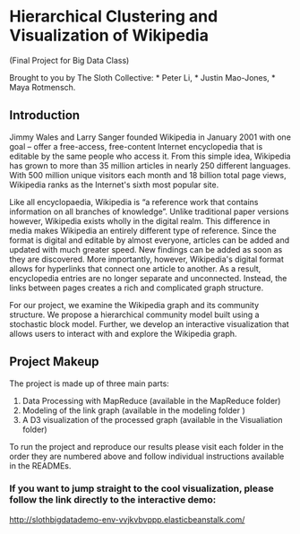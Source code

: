 # Hierarchical Clustering and Visualization of  Wikipedia

(Final Project for Big Data Class)


Brought to you by The Sloth Collective:
    * Peter Li,
    * Justin Mao-Jones,
    * Maya Rotmensch.

## Introduction

Jimmy Wales and Larry Sanger founded Wikipedia in January 2001 with one goal – offer a free-access, free-content Internet encyclopedia that is editable by the same people who access it. From this simple idea, Wikipedia has grown to more than 35 million articles in nearly 250 different languages. With 500 million unique visitors each month and 18 billion total page views, Wikipedia ranks as the Internet's sixth most popular site.

Like all encyclopaedia, Wikipedia is “a reference work that contains information on all branches of knowledge”. Unlike traditional paper versions however, Wikipedia exists wholly in the digital realm. This difference in media makes Wikipedia an entirely different type of reference. Since the format is digital and editable by almost everyone, articles can be added and updated with much greater speed. New findings can be added as soon as they are discovered. More importantly, however, Wikipedia's digital format allows for hyperlinks that connect one article to another. As a result, encyclopedia entries are no longer separate and unconnected. Instead, the links between pages creates a rich and complicated graph structure.

For our project, we examine the Wikipedia graph and its community structure. We propose a hierarchical community model built using a stochastic block model. Further, we develop an interactive visualization that allows users to interact with and explore the Wikipedia graph.


## Project Makeup

The project is made up of three main parts:

1. Data Processing with MapReduce (available in the MapReduce folder)
2. Modeling of the link graph (available in the modeling folder )
3. A D3 visualization of the processed graph (available in the Visualiation folder)

To run the project and reproduce our results please visit each folder in the order they are numbered above and follow individual instructions available in the READMEs.


### If you want to jump straight to the cool visualization, please follow the link directly to the interactive demo:
 http://slothbigdatademo-env-vvjkvbvppp.elasticbeanstalk.com/ 
